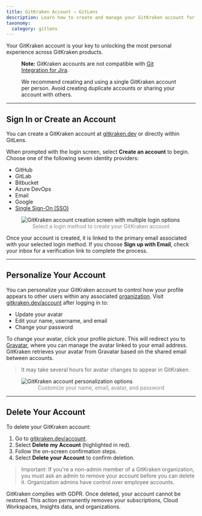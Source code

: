 ```yaml
---
title: GitKraken Account – GitLens
description: Learn how to create and manage your GitKraken account for GitLens features.
taxonomy:
  category: gitlens
---
```


Your GitKraken account is your key to unlocking the most personal experience across GitKraken products.

<figure class='callout callout--basic'>
  <p><strong>Note:</strong> GitKraken accounts are not compatible with <a href="/git-integration-for-jira-cloud/git-integration-for-jira-home-gij-cloud/">Git Integration for Jira</a>.</p>
  <p>We recommend creating and using a single GitKraken account per person. Avoid creating duplicate accounts or sharing your account with others.</p>
</figure>

***

## Sign In or Create an Account

You can create a GitKraken account at [gitkraken.dev](https://gitkraken.dev/register?source=help_center&product=gitkraken_dot_dev) or directly within GitLens.

When prompted with the login screen, select **Create an account** to begin. Choose one of the following seven identity providers:

- GitHub
- GitLab
- Bitbucket
- Azure DevOps
- Email
- Google
- [Single Sign-On (SSO)](/gk-dev/gk-dev-single-sign-on/)

<figure>
  <img src="/wp-content/uploads/gk-dev-create-account.png" alt="GitKraken account creation screen with multiple login options" class="img-responsive center img-bordered">
  <figcaption style="text-align: center; color: #888">Select a login method to create your GitKraken account</figcaption>
</figure>

Once your account is created, it is linked to the primary email associated with your selected login method. If you choose **Sign up with Email**, check your inbox for a verification link to complete the process.


***

## Personalize Your Account

You can personalize your GitKraken account to control how your profile appears to other users within any associated [organization](/gk-dev/gk-dev-organization/). Visit [gitkraken.dev/account](https://gitkraken.dev/?source=help_center&product=gitkraken_dot_dev) after logging in to:

- Update your avatar
- Edit your name, username, and email
- Change your password

To change your avatar, click your profile picture. This will redirect you to [Gravatar](https://gravatar.com), where you can manage the avatar linked to your email address. GitKraken retrieves your avatar from Gravatar based on the shared email between accounts.

> It may take several hours for avatar changes to appear in GitKraken.

<figure>
  <img src="/wp-content/uploads/gk-dev-account-personalization.png" srcset="/wp-content/uploads/gk-dev-account-personalization@2x.png" alt="GitKraken account personalization options" class="img-responsive center img-bordered">
  <figcaption style="text-align: center; color: #888">Customize your name, email, avatar, and password</figcaption>
</figure>

***

## Delete Your Account

To delete your GitKraken account:

1. Go to [gitkraken.dev/account](https://gitkraken.dev/account?source=help_center&product=gitkraken_dot_dev).
2. Select **Delete my Account** (highlighted in red).
3. Follow the on-screen confirmation steps.
4. Select **Delete your Account** to confirm deletion.

> Important: If you're a non-admin member of a GitKraken organization, you must ask an admin to remove your account before you can delete it. Organization admins have control over employee accounts.

GitKraken complies with GDPR. Once deleted, your account cannot be restored. This action permanently removes your subscriptions, Cloud Workspaces, Insights data, and organizations.

